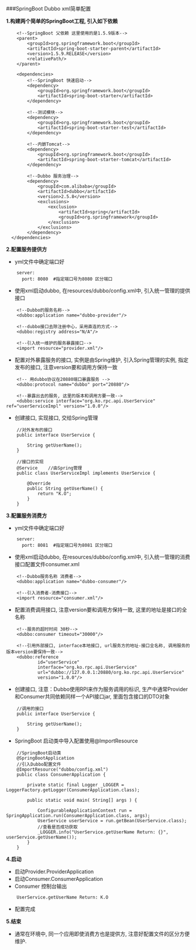 ###SpringBoot Dubbo xml简单配置

**1.构建两个简单的SpringBoot工程, 引入如下依赖**

```
    <!--SpringBoot 父依赖 这里使用的是1.5.9版本-->
    <parent>
        <groupId>org.springframework.boot</groupId>
        <artifactId>spring-boot-starter-parent</artifactId>
        <version>1.5.9.RELEASE</version>
        <relativePath/>
    </parent>
    
    <dependencies>
        <!--SpringBoot 快速启动-->
        <dependency>
            <groupId>org.springframework.boot</groupId>
            <artifactId>spring-boot-starter</artifactId>
        </dependency>

        <!--测试模块-->
        <dependency>
            <groupId>org.springframework.boot</groupId>
            <artifactId>spring-boot-starter-test</artifactId>
        </dependency>
    
        <!--内嵌Tomcat-->
        <dependency>
            <groupId>org.springframework.boot</groupId>
            <artifactId>spring-boot-starter-tomcat</artifactId>
        </dependency>
    
        <!--Dubbo 服务治理-->
        <dependency>
            <groupId>com.alibaba</groupId>
            <artifactId>dubbo</artifactId>
            <version>2.5.8</version>
            <exclusions>
                <exclusion>
                    <artifactId>spring</artifactId>
                    <groupId>org.springframework</groupId>
                </exclusion>
            </exclusions>
        </dependency>
  </dependencies>
```

**2.配置服务提供方**

- yml文件中确定端口好
```
    server:
      port: 8080  #指定端口号为8080 区分端口
```
- 使用xml启动dubbo, 在resources/dubbo/config.xml中, 引入统一管理的提供接口
```
    <!--Dubbo的服务名称-->
    <dubbo:application name="dubbo-provider"/>
    
    <!--dubbo接口去除注册中心，采用直连的方式-->
    <dubbo:registry address="N/A"/>
    
    <!--引入统一维护的服务暴露接口-->
    <import resource="provider.xml"/>
```
- 配置对外暴露服务的接口, 实例是由Spring维护, 引入Spring管理的实例, 指定发布的接口, 注意version要和调用方保持一致
```
    <!-- 用dubbo协议在20880端口暴露服务 -->
    <dubbo:protocol name="dubbo" port="20880"/>
    
    <!--暴露出去的服务, 这里的版本和调用方要一致-->
    <dubbo:service interface="org.ko.rpc.api.UserService" ref="userServiceImpl" version="1.0.0"/>
```
- 创建接口, 实现接口, 交给Spring管理
```
    //对外发布的接口
    public interface UserService {
    
        String getUserName();
    }
    
    //接口的实现
    @Service    //由Spring管理
    public class UserServiceImpl implements UserService {
    
        @Override
        public String getUserName() {
            return "K.O";
        }
    }

```

**3.配置服务消费方**

- yml文件中确定端口好
```
    server:
      port: 8081  #指定端口号为8081 区分端口
```
- 使用xml启动dubbo, 在resources/dubbo/config.xml中, 引入统一管理的消费接口配置文件consumer.xml
```
    <!--Dubbo服务名称 消费者-->
    <dubbo:application name="dubbo-consumer"/>

    <!--引入消费者-消费接口-->
    <import resource="consumer.xml"/>
```
- 配置消费调用接口, 注意version要和调用方保持一致, 这里的地址是接口的全名称
```
    <!--服务的超时时间 30秒-->
    <dubbo:consumer timeout="30000"/>

    <!--引用外部接口, interface本地接口, url服务方的地址-接口全名称, 调用服务的版本version要保持一致-->
    <dubbo:reference
            id="userService"
            interface="org.ko.rpc.api.UserService"
            url="dubbo://127.0.0.1:20880/org.ko.rpc.api.UserService"
            version="1.0.0"/>
```
- 创建接口, 注意：Dubbo使用RPI来作为服务调用的标识, 生产中通常Provider和Consumer共同依赖同样一个API接口jar, 里面包含接口的DTO对象
```
    //调用的接口
    public interface UserService {
    
        String getUserName();
    }
```
- SpringBoot 启动类中导入配置使用@ImportResource
```
    //SpringBoot启动类
    @SpringBootApplication
    //引入Dubbo配置文件
    @ImportResource("dubbo/config.xml")
    public class ConsumerApplication {
    
        private static final Logger _LOGGER = LoggerFactory.getLogger(ConsumerApplication.class);
    
        public static void main( String[] args ) {
    
            ConfigurableApplicationContext run = SpringApplication.run(ConsumerApplication.class, args);
            UserService userService = run.getBean(UserService.class);
            //查看是否成功获取
            _LOGGER.info("UserService.getUserName Return: {}", userService.getUserName());
        }
    }
```

**4.启动**
- 启动Provider.ProviderApplication
- 启动Consumer.ConsumerApplication
- Consumer 控制台输出
```
    UserService.getUserName Return: K.O
```
- 配置完成

**5.结束**
- 通常在环境中, 同一个应用即使消费方也是提供方, 注意好配置文件的区分方便维护.